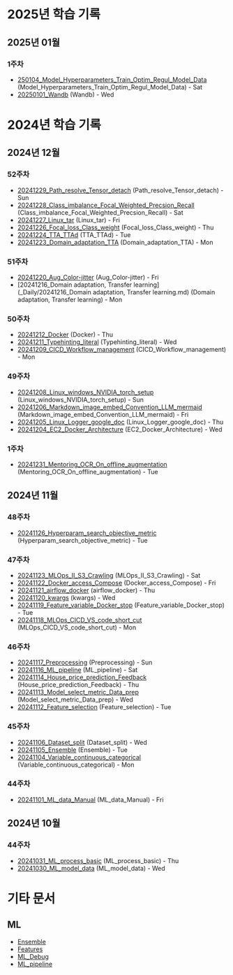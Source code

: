 # 2025년 학습 기록

## 2025년 01월

### 1주차

- [250104_Model_Hyperparameters_Train_Optim_Regul_Model_Data](_Daily/250104_Model_Hyperparameters_Train_Optim_Regul_Model_Data.md) (Model_Hyperparameters_Train_Optim_Regul_Model_Data) - Sat
- [20250101_Wandb](_Daily/20250101_Wandb.md) (Wandb) - Wed

# 2024년 학습 기록

## 2024년 12월

### 52주차

- [20241229_Path_resolve_Tensor_detach](_Daily/20241229_Path_resolve_Tensor_detach.md) (Path_resolve_Tensor_detach) - Sun
- [20241228_Class_imbalance_Focal_Weighted_Precsion_Recall](_Daily/20241228_Class_imbalance_Focal_Weighted_Precsion_Recall.md) (Class_imbalance_Focal_Weighted_Precsion_Recall) - Sat
- [20241227_Linux_tar](_Daily/20241227_Linux_tar.md) (Linux_tar) - Fri
- [20241226_Focal_loss_Class_weight](_Daily/20241226_Focal_loss_Class_weight.md) (Focal_loss_Class_weight) - Thu
- [20241224_TTA_TTAd](_Daily/20241224_TTA_TTAd.md) (TTA_TTAd) - Tue
- [20241223_Domain_adaptation_TTA](_Daily/20241223_Domain_adaptation_TTA.md) (Domain_adaptation_TTA) - Mon

### 51주차

- [20241220_Aug_Color-jitter](_Daily/20241220_Aug_Color-jitter.md) (Aug_Color-jitter) - Fri
- [20241216_Domain adaptation, Transfer learning](_Daily/20241216_Domain adaptation, Transfer learning.md) (Domain adaptation, Transfer learning) - Mon

### 50주차

- [20241212_Docker](_Daily/20241212_Docker.md) (Docker) - Thu
- [20241211_Typehinting_literal](_Daily/20241211_Typehinting_literal.md) (Typehinting_literal) - Wed
- [20241209_CICD_Workflow_management](_Daily/20241209_CICD_Workflow_management.md) (CICD_Workflow_management) - Mon

### 49주차

- [20241208_Linux_windows_NVIDIA_torch_setup](_Daily/20241208_Linux_windows_NVIDIA_torch_setup.md) (Linux_windows_NVIDIA_torch_setup) - Sun
- [20241206_Markdown_image_embed_Convention_LLM_mermaid](_Daily/20241206_Markdown_image_embed_Convention_LLM_mermaid.md) (Markdown_image_embed_Convention_LLM_mermaid) - Fri
- [20241205_Linux_Logger_google_doc](_Daily/20241205_Linux_Logger_google_doc.md) (Linux_Logger_google_doc) - Thu
- [20241204_EC2_Docker_Architecture](_Daily/20241204_EC2_Docker_Architecture.md) (EC2_Docker_Architecture) - Wed

### 1주차

- [20241231_Mentoring_OCR_On_offline_augmentation](_Daily/20241231_Mentoring_OCR_On_offline_augmentation.md) (Mentoring_OCR_On_offline_augmentation) - Tue

## 2024년 11월

### 48주차

- [20241126_Hyperparam_search_objective_metric](_Daily/20241126_Hyperparam_search_objective_metric.md) (Hyperparam_search_objective_metric) - Tue

### 47주차

- [20241123_MLOps_II_S3_Crawling](_Daily/20241123_MLOps_II_S3_Crawling.md) (MLOps_II_S3_Crawling) - Sat
- [20241122_Docker_access_Compose](_Daily/20241122_Docker_access_Compose.md) (Docker_access_Compose) - Fri
- [20241121_airflow_docker](_Daily/20241121_airflow_docker.md) (airflow_docker) - Thu
- [20241120_kwargs](_Daily/20241120_kwargs.md) (kwargs) - Wed
- [20241119_Feature_variable_Docker_stop](_Daily/20241119_Feature_variable_Docker_stop.md) (Feature_variable_Docker_stop) - Tue
- [20241118_MLOps_CICD_VS_code_short_cut](_Daily/20241118_MLOps_CICD_VS_code_short_cut.md) (MLOps_CICD_VS_code_short_cut) - Mon

### 46주차

- [20241117_Preprocessing](_Daily/20241117_Preprocessing.md) (Preprocessing) - Sun
- [20241116_ML_pipeline](_Daily/20241116_ML_pipeline.md) (ML_pipeline) - Sat
- [20241114_House_price_prediction_Feedback](_Daily/20241114_House_price_prediction_Feedback.md) (House_price_prediction_Feedback) - Thu
- [20241113_Model_select_metric_Data_prep](_Daily/20241113_Model_select_metric_Data_prep.md) (Model_select_metric_Data_prep) - Wed
- [20241112_Feature_selection](_Daily/20241112_Feature_selection.md) (Feature_selection) - Tue

### 45주차

- [20241106_Dataset_split](_Daily/20241106_Dataset_split.md) (Dataset_split) - Wed
- [20241105_Ensemble](_Daily/20241105_Ensemble.md) (Ensemble) - Tue
- [20241104_Variable_continuous_categorical](_Daily/20241104_Variable_continuous_categorical.md) (Variable_continuous_categorical) - Mon

### 44주차

- [20241101_ML_data_Manual](_Daily/20241101_ML_data_Manual.md) (ML_data_Manual) - Fri

## 2024년 10월

### 44주차

- [20241031_ML_process_basic](_Daily/20241031_ML_process_basic.md) (ML_process_basic) - Thu
- [20241030_ML_model_data](_Daily/20241030_ML_model_data.md) (ML_model_data) - Wed

# 기타 문서

## ML

- [Ensemble](ML/Ensemble.md)
- [Features](ML/Features.md)
- [ML_Debug](ML/ML_Debug.md)
- [ML_pipeline](ML/ML_pipeline.md)
